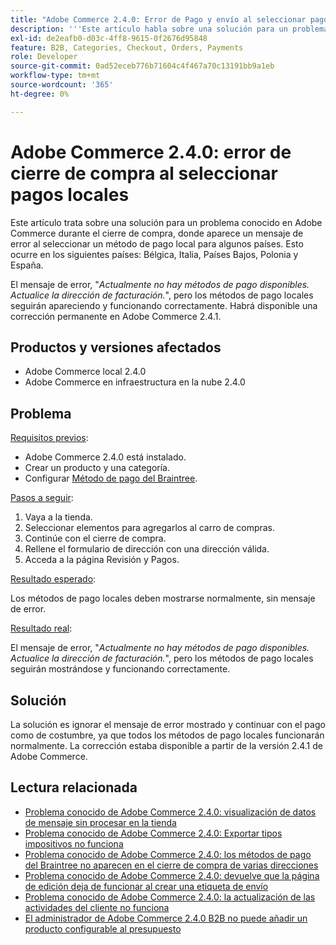 ```yaml
---
title: "Adobe Commerce 2.4.0: Error de Pago y envío al seleccionar pagos locales"
description: '''Este artículo habla sobre una solución para un problema conocido en Adobe Commerce durante el cierre de compra, donde aparece un mensaje de error al seleccionar un método de pago local para algunos países. Esto ocurre en los siguientes países: Bélgica, Italia, Países Bajos, Polonia y España."'
exl-id: de2eafb0-d03c-4ff8-9615-0f2676d95848
feature: B2B, Categories, Checkout, Orders, Payments
role: Developer
source-git-commit: 0ad52eceb776b71604c4f467a70c13191bb9a1eb
workflow-type: tm+mt
source-wordcount: '365'
ht-degree: 0%

---
```


# Adobe Commerce 2.4.0: error de cierre de compra al seleccionar pagos locales

Este artículo trata sobre una solución para un problema conocido en Adobe Commerce durante el cierre de compra, donde aparece un mensaje de error al seleccionar un método de pago local para algunos países. Esto ocurre en los siguientes países: Bélgica, Italia, Países Bajos, Polonia y España.

El mensaje de error, &quot;*Actualmente no hay métodos de pago disponibles. Actualice la dirección de facturación.*&quot;, pero los métodos de pago locales seguirán apareciendo y funcionando correctamente. Habrá disponible una corrección permanente en Adobe Commerce 2.4.1.

## Productos y versiones afectados

* Adobe Commerce local 2.4.0
* Adobe Commerce en infraestructura en la nube 2.4.0

## Problema

<u>Requisitos previos</u>:

* Adobe Commerce 2.4.0 está instalado.
* Crear un producto y una categoría.
* Configurar [Método de pago del Braintree](https://devdocs.magento.com/guides/v2.4/graphql/payment-methods/braintree.html).

<u>Pasos a seguir</u>:

1. Vaya a la tienda.
1. Seleccionar elementos para agregarlos al carro de compras.
1. Continúe con el cierre de compra.
1. Rellene el formulario de dirección con una dirección válida.
1. Acceda a la página Revisión y Pagos.

<u>Resultado esperado</u>:

Los métodos de pago locales deben mostrarse normalmente, sin mensaje de error.

<u>Resultado real</u>:

El mensaje de error, &quot;*Actualmente no hay métodos de pago disponibles. Actualice la dirección de facturación.*&quot;, pero los métodos de pago locales seguirán mostrándose y funcionando correctamente.

## Solución

La solución es ignorar el mensaje de error mostrado y continuar con el pago como de costumbre, ya que todos los métodos de pago locales funcionarán normalmente. La corrección estaba disponible a partir de la versión 2.4.1 de Adobe Commerce.

## Lectura relacionada

* [Problema conocido de Adobe Commerce 2.4.0: visualización de datos de mensaje sin procesar en la tienda](/help/troubleshooting/storefront/magento-2-4-0-issue-storefront-raw-message-data-display.md)
* [Problema conocido de Adobe Commerce 2.4.0: Exportar tipos impositivos no funciona](/help/troubleshooting/miscellaneous/magento-2-4-0-known-issue-export-tax-rates-does-not-work.md)
* [Problema conocido de Adobe Commerce 2.4.0: los métodos de pago del Braintree no aparecen en el cierre de compra de varias direcciones](/help/troubleshooting/payments/magento-2-4-0-braintree-not-in-multiple-addresses-checkout.md)
* [Problema conocido de Adobe Commerce 2.4.0: devuelve que la página de edición deja de funcionar al crear una etiqueta de envío](/help/troubleshooting/known-issues-patches-attached/magento-2-4-0-patch-returns-shipping-label-creation-issue.md)
* [Problema conocido de Adobe Commerce 2.4.0: la actualización de las actividades del cliente no funciona](/help/troubleshooting/miscellaneous/magento-2-4-0-refresh-on-customer-activities-does-not-work.md)
* [El administrador de Adobe Commerce 2.4.0 B2B no puede añadir un producto configurable al presupuesto](/help/troubleshooting/miscellaneous/magento-2-4-0-b2b-admin-can-t-add-configurable-product-to-quote.md)
